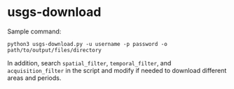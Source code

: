 # usgs-download

Sample command:
```
python3 usgs-download.py -u username -p password -o path/to/output/files/directory
```

In addition, search `spatial_filter`, `temporal_filter`, and `acquisition_filter` in the script and modify if needed to download different areas and periods.
